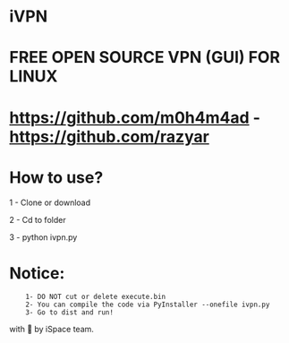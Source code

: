 # iVPN
# FREE OPEN SOURCE VPN (GUI) FOR LINUX
# https://github.com/m0h4m4ad - https://github.com/razyar

# How to use? 
   1 - Clone or download
   
   2 - Cd to folder
   
   3 - python ivpn.py
  
  
# Notice: 
        1- DO NOT cut or delete execute.bin 
        2- You can compile the code via PyInstaller --onefile ivpn.py
        3- Go to dist and run!
    
    
    
with 🖤 by iSpace team.
